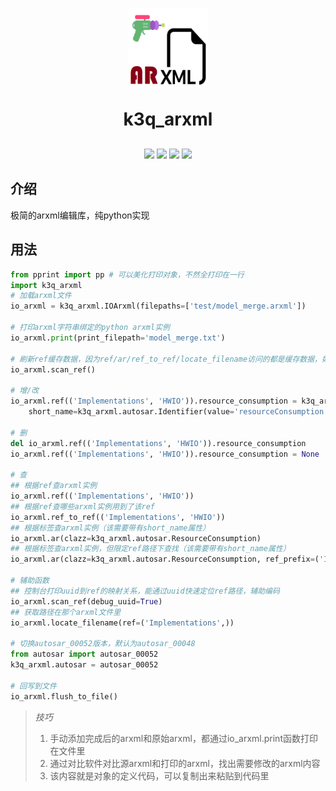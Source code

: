 <p align="center">
	<img alt="logo" src="logo.png" style="width: 128px; height: 128px;">
</p>
<h1 align="center" style="margin: 30px 0 30px; font-weight: bold;">k3q_arxml</h1>
<p align="center">
    <a href="https://gitee.com/luojiaaoo/k3q_arxml"><img src="https://gitee.com/luojiaaoo/k3q_arxml/badge/star.svg?theme=dark"></a>
    <a href="https://github.com/luojiaaoo/k3q_arxml"><img src="https://img.shields.io/github/stars/luojiaaoo/k3q_arxml?style=social"></a>
    <img src="https://img.shields.io/badge/license-Apache%20License%202.0-blue.svg">
    <img src="https://img.shields.io/badge/python-=3.11-blue">
</p>

## 介绍

极简的arxml编辑库，纯python实现

## 用法

```python
from pprint import pp # 可以美化打印对象，不然全打印在一行
import k3q_arxml
# 加载arxml文件
io_arxml = k3q_arxml.IOArxml(filepaths=['test/model_merge.arxml'])

# 打印arxml字符串绑定的python arxml实例
io_arxml.print(print_filepath='model_merge.txt')

# 刷新ref缓存数据，因为ref/ar/ref_to_ref/locate_filename访问的都是缓存数据，如果修改了数据后，影响到了ref，就需要主动刷新
io_arxml.scan_ref()

# 增/改
io_arxml.ref(('Implementations', 'HWIO')).resource_consumption = k3q_arxml.autosar.ResourceConsumption(
    short_name=k3q_arxml.autosar.Identifier(value='resourceConsumption'))

# 删
del io_arxml.ref(('Implementations', 'HWIO')).resource_consumption
io_arxml.ref(('Implementations', 'HWIO')).resource_consumption = None

# 查
## 根据ref查arxml实例
io_arxml.ref(('Implementations', 'HWIO'))
## 根据ref查哪些arxml实例用到了该ref
io_arxml.ref_to_ref(('Implementations', 'HWIO'))
## 根据标签查arxml实例（该需要带有short_name属性）
io_arxml.ar(clazz=k3q_arxml.autosar.ResourceConsumption)
## 根据标签查arxml实例，但限定ref路径下查找（该需要带有short_name属性）
io_arxml.ar(clazz=k3q_arxml.autosar.ResourceConsumption, ref_prefix=('Implementations',))

# 辅助函数
## 控制台打印uuid到ref的映射关系，能通过uuid快速定位ref路径，辅助编码
io_arxml.scan_ref(debug_uuid=True)
## 获取路径在那个arxml文件里
io_arxml.locate_filename(ref=('Implementations',))

# 切换autosar_00052版本，默认为autosar_00048
from autosar import autosar_00052
k3q_arxml.autosar = autosar_00052

# 回写到文件
io_arxml.flush_to_file()
```

> *技巧*
> 1. 手动添加完成后的arxml和原始arxml，都通过io_arxml.print函数打印在文件里
> 2. 通过对比软件对比源arxml和打印的arxml，找出需要修改的arxml内容
> 3. 该内容就是对象的定义代码，可以复制出来粘贴到代码里


